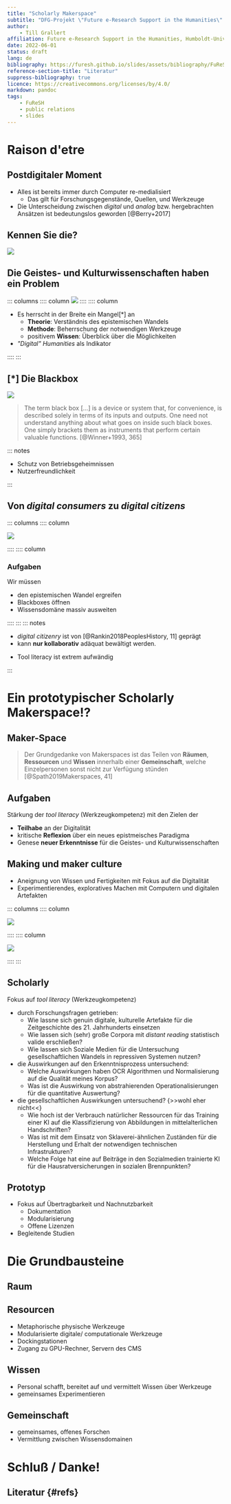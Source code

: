 ```yaml
---
title: "Scholarly Makerspace"
subtitle: "DFG-Projekt \"Future e-Research Support in the Humanities\" (2022--25)"
author:
    - Till Grallert
affiliation: Future e-Research Support in the Humanities, Humboldt-Universität zu Berlin
date: 2022-06-01 
status: draft
lang: de
bibliography: https://furesh.github.io/slides/assets/bibliography/FuReSH.csl.json
reference-section-title: "Literatur"
suppress-bibliography: true
licence: https://creativecommons.org/licenses/by/4.0/
markdown: pandoc
tags:
    - FuReSH
    - public relations
    - slides
---
```


# Raison d'etre
## Postdigitaler Moment

- Alles ist bereits immer durch Computer re-medialisiert
    + Das gilt für Forschungsgegenstände, Quellen, und Werkzeuge 
- Die Unterscheidung zwischen *digital* und *analog* bzw. hergebrachten Ansätzen ist bedeutungslos geworden [@Berry+2017]

## Kennen Sie die?

![](https://furesh.github.io/slides/assets/images/wordcloud/wordcloud-rel-100_tools-in-1036-dh-conferences-2014-2018-w_100.svg)

## Die Geistes- und Kulturwissenschaften haben ein Problem

::: columns
:::: column
![](https://furesh.github.io/slides/assets/images/wordcloud/wordcloud-rel-100_tools-in-1036-dh-conferences-2014-2018-w_100.svg)
::::
:::: column

- Es herrscht in der Breite ein Mangel[\*] an 
    + **Theorie**: Verständnis des epistemischen Wandels
    + **Methode**: Beherrschung der notwendigen Werkzeuge
    + positivem **Wissen**: Überblick über die Möglichkeiten
- *"Digital" Humanities* als Indikator

::::
:::


## [\*] Die Blackbox

![](https://furesh.github.io/slides/assets/images/operationalisierung/blackbox_io.jpg)

>The term black box [...] is a device or system that, for convenience, is described solely in terms of its inputs and outputs. One need not understand anything about what goes on inside such black boxes. One simply brackets them as instruments that perform certain valuable functions. [@Winner+1993, 365]

::: notes

+ Schutz von Betriebsgeheimnissen
+ Nutzerfreundlichkeit

:::

## Von *digital consumers* zu *digital citizens*

::: columns
:::: column

![](https://furesh.github.io/slides/assets/images/blackbox/blackbox_makerspace-inside.png)

::::
:::: column

### Aufgaben

Wir müssen 

- den epistemischen Wandel ergreifen
- Blackboxes öffnen
- Wissensdomäne massiv ausweiten 

::::
:::
::: notes

- *digital citizenry* ist von [@Rankin2018PeoplesHistory, 11] geprägt
- kann **nur kollaborativ** adäquat bewältigt werden. 
+ Tool literacy ist extrem aufwändig

:::

# Ein prototypischer Scholarly Makerspace!?
## Maker-**Space**

>Der Grundgedanke von Makerspaces ist das Teilen von **Räumen**, **Ressourcen** und **Wissen** innerhalb einer **Gemeinschaft**, welche Einzelpersonen sonst nicht zur Verfügung stünden [@Spath2019Makerspaces, 41]

## Aufgaben

Stärkung der *tool literacy* (Werkzeugkompetenz) mit den Zielen der

+ **Teilhabe** an der Digitalität
+ kritische **Reflexion** über ein neues epistmeisches Paradigma
+ Genese **neuer Erkenntnisse** für die Geistes- und Kulturwissenschaften

## Making und maker culture

- Aneignung von Wissen und Fertigkeiten mit Fokus auf die Digitalität
- Experimentierendes, exploratives Machen mit Computern und digitalen Artefakten

::: columns
:::: column

![](https://furesh.github.io/slides/assets/images/blackbox/blackbox_question-mark.png)

::::
:::: column

![](https://furesh.github.io/slides/assets/images/blackbox/blackbox_makerspace-inside.png)

::::
:::

## Scholarly

Fokus auf *tool literacy* (Werkzeugkompetenz)

- durch Forschungsfragen getrieben:
    + Wie lassne sich genuin digitale, kulturelle Artefakte für die Zeitgeschichte des 21. Jahrhunderts einsetzen
    + Wie lassen sich (sehr) große Corpora mit *distant reading* statistisch valide erschließen?
    + Wie lassen sich Soziale Medien für die Untersuchung gesellschaftlichen Wandels in repressiven Systemen nutzen?
- die Auswirkungen auf den Erkenntnisprozess untersuchend:
    + Welche Auswirkungen haben OCR Algorithmen und Normalisierung auf die Qualität meines Korpus?
    + Was ist die Auswirkung von abstrahierenden Operationalisierungen für die quantitative Auswertung?
- die gesellschaftlichen Auswirkungen untersuchend? {>>wohl eher nicht<<}
    + Wie hoch ist der Verbrauch natürlicher Ressourcen für das Training einer KI auf die Klassifizierung von Abbildungen in mittelalterlichen Handschriften?
    + Was ist mit dem Einsatz von Sklaverei-ähnlichen Zuständen für die Herstellung und Erhalt der notwendigen technischen Infrastrukturen?
    + Welche Folge hat eine auf Beiträge in den Sozialmedien trainierte KI für die Hausratversicherungen in sozialen Brennpunkten?

## Prototyp

- Fokus auf Übertragbarkeit und Nachnutzbarkeit
    + Dokumentation
    - Modularisierung
    - Offene Lizenzen 
- Begleitende Studien

# Die Grundbausteine
## Raum
## Resourcen

- Metaphorische physische Werkzeuge
- Modularisierte digitale/ computationale Werkzeuge
- Dockingstationen
- Zugang zu GPU-Rechner, Servern des CMS

## Wissen

- Personal schafft, bereitet auf und vermittelt Wissen über Werkzeuge
- gemeinsames Experimentieren 

## Gemeinschaft

- gemeinsames, offenes Forschen
- Vermittlung zwischen Wissensdomainen

# Schluß / Danke!
## Literatur {#refs}